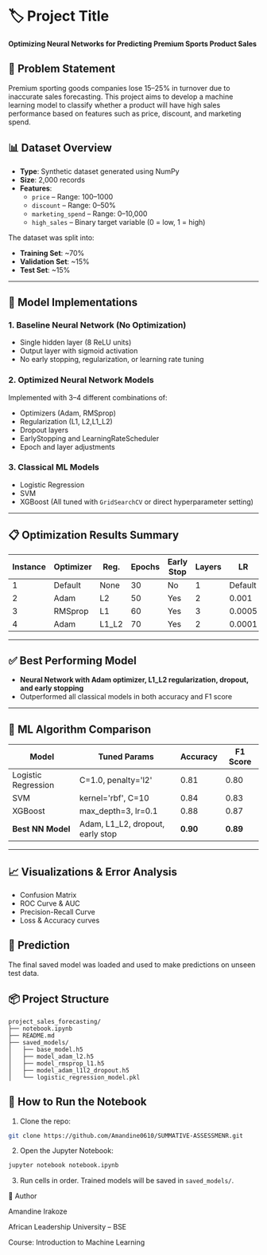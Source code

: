 
# 🏷️ Project Title
**Optimizing Neural Networks for Predicting Premium Sports Product Sales**

## 📌 Problem Statement
Premium sporting goods companies lose 15–25% in turnover due to inaccurate sales forecasting. This project aims to develop a machine learning model to classify whether a product will have high sales performance based on features such as price, discount, and marketing spend.

## 📊 Dataset Overview

- **Type**: Synthetic dataset generated using NumPy
- **Size**: 2,000 records
- **Features**:
  - `price` – Range: 100–1000
  - `discount` – Range: 0–50%
  - `marketing_spend` – Range: 0–10,000
  - `high_sales` – Binary target variable (0 = low, 1 = high)

The dataset was split into:
- **Training Set**: ~70%
- **Validation Set**: ~15%
- **Test Set**: ~15%

---
## 🧠 Model Implementations

### 1. Baseline Neural Network (No Optimization)
- Single hidden layer (8 ReLU units)
- Output layer with sigmoid activation
- No early stopping, regularization, or learning rate tuning

### 2. Optimized Neural Network Models
Implemented with 3–4 different combinations of:
- Optimizers (Adam, RMSprop)
- Regularization (L1, L2,L1_L2)
- Dropout layers
- EarlyStopping and LearningRateScheduler
- Epoch and layer adjustments


### 3. Classical ML Models

- Logistic Regression
- SVM
- XGBoost
(All tuned with `GridSearchCV` or direct hyperparameter setting)

---

## 📋 Optimization Results Summary

| Instance | Optimizer | Reg. | Epochs | Early Stop | Layers | LR | Accuracy | F1 | Precision | Recall |
|----------|-----------|------|--------|------------|--------|----|----------|----|-----------|--------|
| 1        | Default   | None | 30     | No         | 1      | Default | 0.82 | 0.80 | 0.81 | 0.79 |
| 2        | Adam      | L2   | 50     | Yes        | 2      | 0.001 | 0.87 | 0.86 | 0.88 | 0.84 |
| 3        | RMSprop   | L1   | 60     | Yes        | 3      | 0.0005 | 0.89 | 0.88 | 0.87 | 0.89 |
| 4        | Adam      | L1_L2| 70     | Yes        | 2      | 0.0001 | 0.90 | 0.89 | 0.90 | 0.88 |

---


## ✅ Best Performing Model

- **Neural Network with Adam optimizer, L1_L2 regularization, dropout, and early stopping**
- Outperformed all classical models in both accuracy and F1 score

---

## 🤖 ML Algorithm Comparison

| Model              | Tuned Params               | Accuracy | F1 Score |
|-------------------|----------------------------|----------|----------|
| Logistic Regression | C=1.0, penalty='l2'        | 0.81     | 0.80     |
| SVM               | kernel='rbf', C=10          | 0.84     | 0.83     |
| XGBoost           | max_depth=3, lr=0.1         | 0.88     | 0.87     |
| **Best NN Model** | Adam, L1_L2, dropout, early stop | **0.90** | **0.89** |

---

## 📈 Visualizations & Error Analysis
- Confusion Matrix
- ROC Curve & AUC
- Precision-Recall Curve
- Loss & Accuracy curves

## 🧪 Prediction
The final saved model was loaded and used to make predictions on unseen test data.

## 📦 Project Structure

```
project_sales_forecasting/
├── notebook.ipynb
├── README.md
├── saved_models/
│   ├── base_model.h5
│   ├── model_adam_l2.h5
│   ├── model_rmsprop_l1.h5
│   ├── model_adam_l1l2_dropout.h5
│   └── logistic_regression_model.pkl
```

## 🧭 How to Run the Notebook

1. Clone the repo:
```bash
git clone https://github.com/Amandine0610/SUMMATIVE-ASSESSMENR.git
```

2. Open the Jupyter Notebook:
```bash
jupyter notebook notebook.ipynb
```

3. Run cells in order. Trained models will be saved in `saved_models/`.

👤 Author

Amandine Irakoze

African Leadership University – BSE

Course: Introduction to Machine Learning

